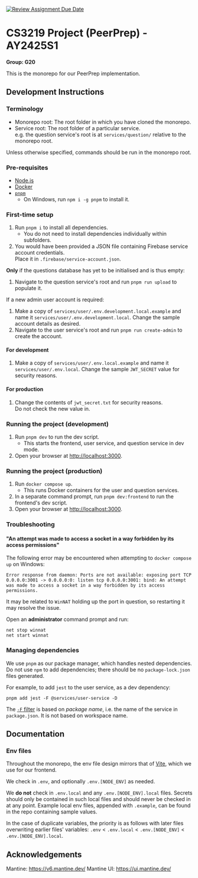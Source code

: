 [![Review Assignment Due Date](https://classroom.github.com/assets/deadline-readme-button-22041afd0340ce965d47ae6ef1cefeee28c7c493a6346c4f15d667ab976d596c.svg)](https://classroom.github.com/a/bzPrOe11)

# CS3219 Project (PeerPrep) - AY2425S1

**Group: G20**

This is the monorepo for our PeerPrep implementation.

## Development Instructions

### Terminology

- Monorepo root: The root folder in which you have cloned the monorepo.
- Service root: The root folder of a particular service.\
  e.g. the question service's root is at `services/question/` relative to the monorepo root.

Unless otherwise specified, commands should be run in the monorepo root.

### Pre-requisites

- [Node.js](https://nodejs.org/en)
- [Docker](https://docs.docker.com/get-started/get-docker/)
- [`pnpm`](https://pnpm.io/installation)
  - On Windows, run `npm i -g pnpm` to install it.

### First-time setup

1. Run `pnpm i` to install all dependencies.
    - You do not need to install dependencies individually within subfolders.
1. You would have been provided a JSON file containing Firebase service account credentials.\
  Place it in `.firebase/service-account.json`.

**Only** if the questions database has yet to be initialised and is thus empty:

1. Navigate to the question service's root and run `pnpm run upload` to populate it.

If a new admin user account is required:

1. Make a copy of `services/user/.env.development.local.example` and name it `services/user/.env.development.local`. Change the sample account details as desired.
1. Navigate to the user service's root and run `pnpm run create-admin` to create the account.

#### For development

1. Make a copy of `services/user/.env.local.example` and name it `services/user/.env.local`. Change the sample `JWT_SECRET` value for security reasons.

#### For production

1. Change the contents of `jwt_secret.txt` for security reasons.\
  Do not check the new value in.

### Running the project (development)

1. Run `pnpm dev` to run the dev script.
    - This starts the frontend, user service, and question service in dev mode.
1. Open your browser at <http://localhost:3000>.

### Running the project (production)

1. Run `docker compose up`.
    - This runs Docker containers for the user and question services.
1. In a separate command prompt, run `pnpm dev:frontend` to run the frontend's dev script.
1. Open your browser at <http://localhost:3000>.

### Troubleshooting

#### "An attempt was made to access a socket in a way forbidden by its access permissions"

The following error may be encountered when attempting to `docker compose up` on Windows:

```
Error response from daemon: Ports are not available: exposing port TCP 0.0.0.0:3001 -> 0.0.0.0:0: listen tcp 0.0.0.0:3001: bind: An attempt was made to access a socket in a way forbidden by its access permissions.
```

It may be related to `WinNAT` holding up the port in question, so restarting it may resolve the issue.

Open an **administrator** command prompt and run:

```shell
net stop winnat
net start winnat
```

### Managing dependencies

We use `pnpm` as our package manager, which handles nested dependencies. Do not use `npm` to add dependencies; there should be no `package-lock.json` files generated.

For example, to add `jest` to the user service, as a dev dependency:

```shell
pnpm add jest -F @services/user-service -D
```

The [`-F` filter](https://pnpm.io/cli/add#--filter-package_selector) is based on *package name*, i.e. the name of the service in `package.json`. It is not based on workspace name.

## Documentation

### Env files

Throughout the monorepo, the env file design mirrors that of [Vite](https://v2.vitejs.dev/guide/env-and-mode.html#env-files), which we use for our frontend.

We check in `.env`, and optionally `.env.[NODE_ENV]` as needed.

We **do not** check in `.env.local` and any `.env.[NODE_ENV].local` files. Secrets should only be contained in such local files and should never be checked in at any point. Example local env files, appended with `.example`, can be found in the repo containing sample values.

In the case of duplicate variables, the priority is as follows with later files overwriting earlier files' variables: `.env` < `.env.local` < `.env.[NODE_ENV]` < `.env.[NODE_ENV].local`.

## Acknowledgements
Mantine: <https://v6.mantine.dev/>
Mantine UI: <https://ui.mantine.dev/>
